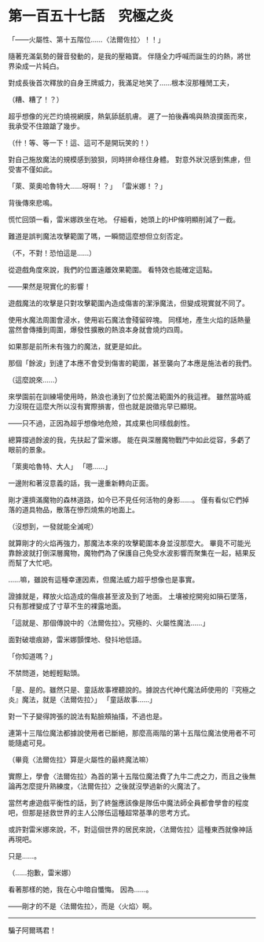 # 第一百五十七話　究極之炎


「――火屬性、第十五階位……〈法爾佐拉〉！！」

隨著充滿氣勢的聲音發動的，是我的壓箱寶。
伴隨全力呼喊而誕生的灼熱，將世界染成一片純白。

對成長後首次釋放的自身王牌威力，我滿足地笑了……根本沒那種閒工夫，

（糟、糟了！？）

超乎想像的光芒灼燒視網膜，熱氣舔舐肌膚。
遲了一拍後轟鳴與熱浪撲面而來，我承受不住踉蹌了幾步。

（什！等、等一下！這、這可不是開玩笑的！）

對自己施放魔法的規模感到狼狽，同時拼命穩住身體。
對意外狀況感到焦慮，但受害不僅如此。

「萊、萊奧哈魯特大……呀啊！？」
「雷米娜！？」

背後傳來悲鳴。

慌忙回頭一看，雷米娜跌坐在地。
仔細看，她頭上的HP條明顯削減了一截。

難道是誤判魔法攻擊範圍了嗎，一瞬間這麼想但立刻否定。

（不，不對！恐怕這是……）

從遊戲角度來說，我們的位置遠離效果範圍。
看特效也能確定這點。

――果然是現實化的影響！

遊戲魔法的攻擊是只對攻擊範圍內造成傷害的潔淨魔法，但變成現實就不同了。

使用水魔法周圍會浸水，使用岩石魔法會殘留碎塊。
同樣地，產生火焰的話熱量當然會傳播到周圍，爆發性擴散的熱浪本身就會燒灼四周。

如果那是前所未有強力的魔法，就更是如此。

那個「餘波」到達了本應不會受到傷害的範圍，甚至襲向了本應是施法者的我們。

（這麼說來……）

來學園前在訓練場使用時，熱浪也湧到了位於魔法範圍外的我這裡。
雖然當時威力沒現在這麼大所以沒有實際損害，但也就是說徵兆早已顯現。

――只不過，正因為超乎想像地危險，其成果也同樣戲劇性。

總算撐過餘波的我，先扶起了雷米娜。
能在與深層魔物戰鬥中如此從容，多虧了眼前的景象。

「萊奧哈魯特、大人」
「嗯……」

一邊附和著沒意義的話，我一邊重新轉向正面。

剛才還擠滿魔物的森林道路，如今已不見任何活物的身影……。
僅有看似它們掉落的道具物品，散落在慘烈燒焦的地面上。

（沒想到，一發就能全滅呢）

就算剛才的火焰再強力，那魔法本來的攻擊範圍本身並沒那麼大。
畢竟不可能光靠餘波就打倒深層魔物，魔物們為了保護自己免受水波影響而聚集在一起，結果反而幫了大忙吧。

……嘛，雖說有這種幸運因素，但魔法威力超乎想像也是事實。

證據就是，釋放火焰造成的傷痕甚至波及到了地面。
土壤被挖開宛如隕石墜落，只有那裡變成了寸草不生的裸露地面。

「這就是、那個傳說中的〈法爾佐拉〉。究極的、火屬性魔法……」

面對破壞痕跡，雷米娜顫慄地、發抖地低語。

「你知道嗎？」

不禁問道，她輕輕點頭。

「是、是的。雖然只是、童話故事裡聽說的。據說古代神代魔法師使用的『究極之炎』魔法，就是〈法爾佐拉〉」
「童話故事……」

對一下子變得誇張的說法有點臉頰抽搐，不過也是。

連第十三階位魔法都據說使用者已斷絕，那麼高兩階的第十五階位魔法使用者不可能隨處可見。

（畢竟〈法爾佐拉〉算是火屬性的最終魔法嘛）

實際上，學會〈法爾佐拉〉為首的第十五階位魔法費了九牛二虎之力，而且之後無論再怎麼提升熟練度，〈法爾佐拉〉之後就沒學過新的火魔法了。

當然考慮遊戲平衡性的話，到了終盤應該像是隊伍中魔法師全員都會學會的程度吧，但那是拯救世界的主人公隊伍這種超常基準的思考方式。

或許對雷米娜來說，不，對這個世界的居民來說，〈法爾佐拉〉這種東西就像神話再現吧。

只是……。

（……抱歉，雷米娜）

看著那樣的她，我在心中暗自懺悔。
因為……。

――剛才的不是〈法爾佐拉〉，而是〈火焰〉啊。

---

騙子阿爾瑪君！
